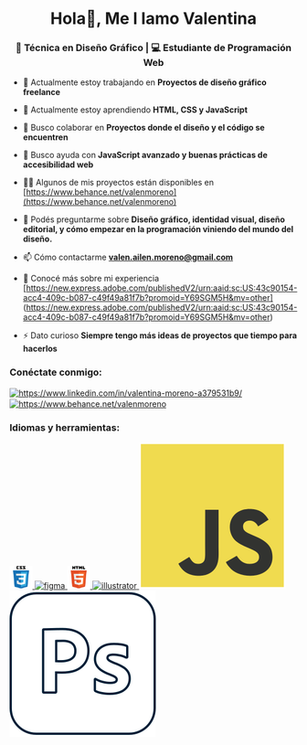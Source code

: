 <h1 align="center">Hola👋, Me l lamo Valentina</h1>
<h3 align="center">🎨 Técnica en Diseño Gráfico | 💻 Estudiante de Programación Web</h3>

- 🔭 Actualmente estoy trabajando en **Proyectos de diseño gráfico freelance**

- 🌱 Actualmente estoy aprendiendo **HTML, CSS y JavaScript**

- 👯 Busco colaborar en **Proyectos donde el diseño y el código se encuentren**

- 🤝 Busco ayuda con **JavaScript avanzado y buenas prácticas de accesibilidad web**

- 👨‍💻 Algunos de mis proyectos están disponibles en [https://www.behance.net/valenmoreno](https://www.behance.net/valenmoreno)

- 💬 Podés preguntarme sobre **Diseño gráfico, identidad visual, diseño editorial, y cómo empezar en la programación viniendo del mundo del diseño.**

- 📫 Cómo contactarme **valen.ailen.moreno@gmail.com**

- 📄 Conocé más sobre mi experiencia [https://new.express.adobe.com/publishedV2/urn:aaid:sc:US:43c90154-acc4-409c-b087-c49f49a81f7b?promoid=Y69SGM5H&mv=other] (https://new.express.adobe.com/publishedV2/urn:aaid:sc:US:43c90154-acc4-409c-b087-c49f49a81f7b?promoid=Y69SGM5H&mv=other)

- ⚡ Dato curioso **Siempre tengo más ideas de proyectos que tiempo para hacerlos**

<h3 align="left">Conéctate conmigo:</h3>
<p align="left">
<a href="https://linkedin.com/in/https://www.linkedin.com/in/valentina-moreno-a379531b9/" target="blank"><img align="center" src="https://raw.githubusercontent.com/rahuldkjain/github-profile-readme-generator/master/src/images/icons/Social/linked-in-alt.svg" alt="https://www.linkedin.com/in/valentina-moreno-a379531b9/" height="30" width="40" /></a>
<a href="https://www.behance.net/https://www.behance.net/valenmoreno" target="blank"><img align="center" src="https://raw.githubusercontent.com/rahuldkjain/github-profile-readme-generator/master/src/images/icons/Social/behance.svg" alt="https://www.behance.net/valenmoreno" height="30" width="40" /></a>
</p>

<h3 align="left">Idiomas y herramientas:</h3>
<p align="left"> <a href="https://www.w3schools.com/css/" target="_blank" rel="noreferrer"> <img src="https://raw.githubusercontent.com/devicons/devicon/master/icons/css3/css3-original-wordmark.svg" alt="css3" width="40" height="40"/> </a> <a href="https://www.figma.com/" target="_blank" rel="noreferrer"> <img src="https://www.vectorlogo.zone/logos/figma/figma-icon.svg" alt="figma" width="40" height="40"/> </a> <a href="https://www.w3.org/html/" target="_blank" rel="noreferrer"> <img src="https://raw.githubusercontent.com/devicons/devicon/master/icons/html5/html5-original-wordmark.svg" alt="html5" width="40" height="40"/> </a> <a href="https://www.adobe.com/in/products/illustrator.html" target="_blank" rel="noreferrer"> <img src="https://www.vectorlogo.zone/logos/adobe_illustrator/adobe_illustrator-icon.svg" alt="illustrator" width="40" height="40"/> </a> <a href="https://developer.mozilla.org/en-US/docs/Web/JavaScript" target="_blank" rel="noreferrer"> <img src="https://raw.githubusercontent.com/devicons/devicon/master/icons/javascript/javascript-original.svg" alt="javascript" ancho="40" alto="40"/> </a> <a href="https://www.photoshop.com/es" target="_blank" rel="noreferrer"> <img src="https://raw.githubusercontent.com/devicons/devicon/master/icons/photoshop/photoshop-line.svg" alt="photoshop" ancho="40" alto="40"/> </a> </p>
